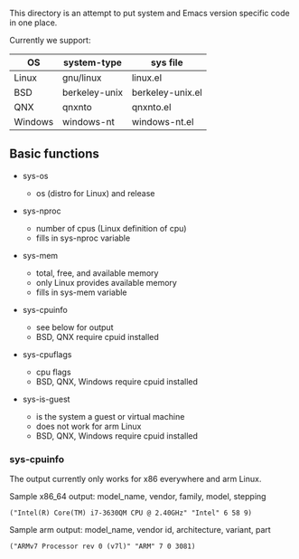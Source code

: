 This directory is an attempt to put system and Emacs version specific
code in one place.

Currently we support:

OS      | system-type   | sys file
--------|---------------|-----------------
Linux   | gnu/linux     | linux.el
BSD     | berkeley-unix | berkeley-unix.el
QNX     | qnxnto        | qnxnto.el
Windows | windows-nt    | windows-nt.el

## Basic functions

* sys-os
  * os (distro for Linux) and release

* sys-nproc
  * number of cpus (Linux definition of cpu)
  * fills in sys-nproc variable

* sys-mem
  * total, free, and available memory
  * only Linux provides available memory
  * fills in sys-mem variable

* sys-cpuinfo
  * see below for output
  * BSD, QNX require cpuid installed

* sys-cpuflags
  * cpu flags
  * BSD, QNX, Windows require cpuid installed

* sys-is-guest
  * is the system a guest or virtual machine
  * does not work for arm Linux
  * BSD, QNX, Windows require cpuid installed

### sys-cpuinfo

The output currently only works for x86 everywhere and arm Linux.

Sample x86_64 output: model_name, vendor, family, model, stepping

    ("Intel(R) Core(TM) i7-3630QM CPU @ 2.40GHz" "Intel" 6 58 9)

Sample arm output: model_name, vendor id, architecture, variant, part

    ("ARMv7 Processor rev 0 (v7l)" "ARM" 7 0 3081)
